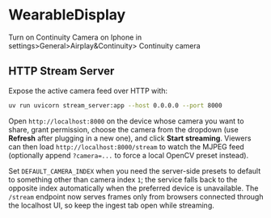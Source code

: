 # WearableDisplay

Turn on Continuity Camera on Iphone in settings>General>Airplay&Continuity> Continuity camera

## HTTP Stream Server

Expose the active camera feed over HTTP with:

```bash
uv run uvicorn stream_server:app --host 0.0.0.0 --port 8000
```

Open `http://localhost:8000` on the device whose camera you want to share,
grant permission, choose the camera from the dropdown (use **Refresh** after
plugging in a new one), and click **Start streaming**. Viewers can then load
`http://localhost:8000/stream` to watch the MJPEG feed (optionally append
`?camera=...` to force a local OpenCV preset instead).

Set `DEFAULT_CAMERA_INDEX` when you need the server-side presets to default to
something other than camera index `1`; the service falls back to the opposite
index automatically when the preferred device is unavailable. The `/stream`
endpoint now serves frames only from browsers connected through the localhost
UI, so keep the ingest tab open while streaming.
